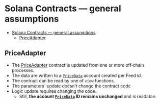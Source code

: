 # Solana Contracts — general assumptions

<!-- TOC -->
* [Solana Contracts — general assumptions](#solana-contracts--general-assumptions)
  * [PriceAdapter](#priceadapter)
<!-- TOC -->

## PriceAdapter

* The [PriceAdapter](./price_adapter/README.md) contract is updated from one or more off-chain processes.
* The data are written to a [`PriceData`](./price-adapter/src/state.rs) account created per Feed id.
* The contract can be read by one of `view` functions.
* The parameters` update doesn't change the contract code
* Logic update requires changing the code.
  * Still, **the account [`PriceData`](./price-adapter/src/state.rs) ID remains unchanged**
  and is readable.
